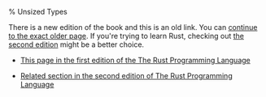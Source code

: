 % Unsized Types

There is a new edition of the book and this is an old link.
You can [continue to the exact older page][1].
If you're trying to learn Rust, checking out [the second edition][2] might be a better choice.

* [This page in the first edition of the The Rust Programming Language][1]

* [Related section in the second edition of The Rust Programming Language][2]


[1]: first-edition/unsized-types.html
[2]: second-edition/ch19-04-advanced-types.html#dynamically-sized-types--sized
